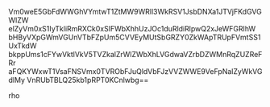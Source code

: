 Vm0weE5GbFdWWGhVYmtwT1ZtMW9WRll3WkRSV1JsbDNXa1JTVjFKdGVGWlZW
elZyVm0xS1IyTkliRmRXCk0xSlFWbXhhUzJOc1duRldiRlpwQ2xJeWFGRlhW
bHByVXpGWmVGUnVTbFZpUm5CVVEyMUtSbGRZY0ZkWApTRUpFVmtSS1UxTkdW
bkppUms1cFYwVktlVkV5TVZkalZrWlZWbXhLVGdwaVZrbDZWMnRqZUZReFRr
aFQKYWxwT1VsaFNSVmx0TVRObFJuQldVbFJzVVZWWE9VeFpNalZyWkVGdlMy
VnRUbTBLQ25kb1pRPT0KCnlwbg==

rho